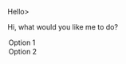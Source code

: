 <prompt>Hello></prompt>

Hi, what would you like me to do?

<choice>
  <option>Option 1</option>
  <option>Option 2</option>
</choice>
